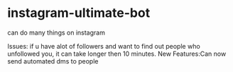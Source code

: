 # instagram-ultimate-bot
can do many things on instagram

Issues: if u have alot of followers and want to find out people who unfollowed you, it can take longer then 10 minutes.
New Features:Can now send automated dms to people
